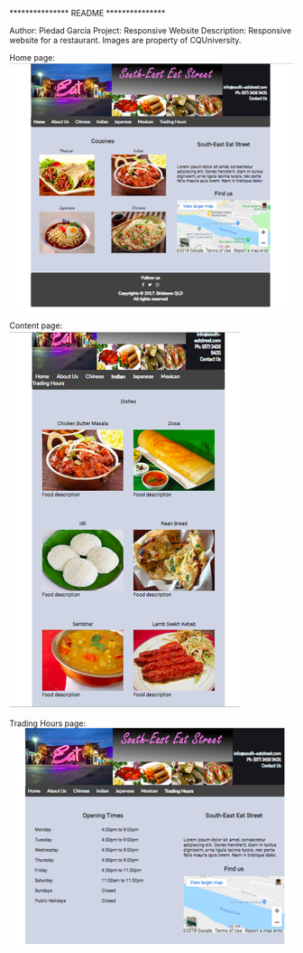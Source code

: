 
*************** README ***************

Author: Piedad Garcia
Project: Responsive Website
Description: Responsive website for a restaurant. Images are property of CQUniversity.  

Home page:
![Screenshot](docs/images/home.png)

Content page:
![Screenshot](docs/images/content.png)
 
Trading Hours page:
![Screenshot](docs/images/trading.png)

 
